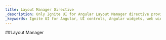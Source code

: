 ```yaml
---
title: Layout Manager Directive
_description: Only Ignite UI for Angular Layout Manager directive provides various styles of responsive and fluid user interfaces. 
_keywords: Ignite UI for Angular, UI controls, Angular widgets, web widgets, UI widgets, Angular, Native Angular Components Suite, Native Angular Controls, Native Angular Components Library, Angular Layout Manager component, Angular Layout Manager controls
---
```


##Layout Manager